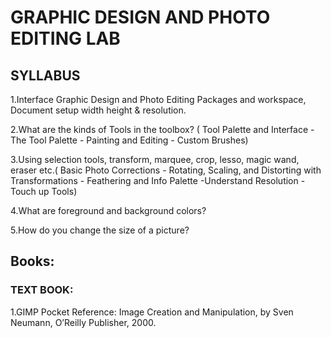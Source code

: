 # GRAPHIC DESIGN AND PHOTO EDITING LAB

## SYLLABUS

1.Interface Graphic Design and Photo Editing Packages and workspace, Document setup width height & resolution.

2.What are the kinds of Tools in the toolbox? ( Tool Palette and Interface - The Tool Palette - Painting and Editing - Custom Brushes)

3.Using selection tools, transform, marquee, crop, lesso, magic wand, eraser etc.( Basic Photo Corrections - Rotating, Scaling, and Distorting with Transformations - Feathering and Info Palette -Understand Resolution - Touch up Tools)

4.What are foreground and background colors?

5.How do you change the size of a picture?

## Books:
### TEXT BOOK:
1.GIMP Pocket Reference: Image Creation and Manipulation, by Sven Neumann, O’Reilly Publisher,
2000. 